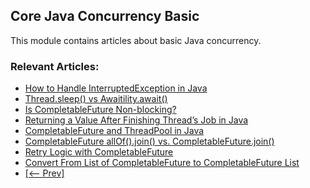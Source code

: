 ## Core Java Concurrency Basic

This module contains articles about basic Java concurrency.

### Relevant Articles: 

- [How to Handle InterruptedException in Java](https://www.baeldung.com/java-interrupted-exception)
- [Thread.sleep() vs Awaitility.await()](https://www.baeldung.com/java-thread-sleep-vs-awaitility-await)
- [Is CompletableFuture Non-blocking?](https://www.baeldung.com/java-completablefuture-non-blocking)
- [Returning a Value After Finishing Thread’s Job in Java](https://www.baeldung.com/java-return-value-after-thread-finish)
- [CompletableFuture and ThreadPool in Java](https://www.baeldung.com/java-completablefuture-threadpool)
- [CompletableFuture allOf().join() vs. CompletableFuture.join()](https://www.baeldung.com/java-completablefuture-allof-join)
- [Retry Logic with CompletableFuture](https://www.baeldung.com/java-completablefuture-retry-logic)
- [Convert From List of CompletableFuture to CompletableFuture List](https://www.baeldung.com/java-completablefuture-list-convert)
- [[<-- Prev]](../core-java-concurrency-basic-2)

